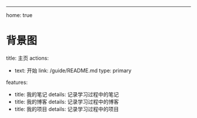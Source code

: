 ---
home: true
# 背景图

title: 主页
actions:
  - text: 开始
    link: /guide/README.md
    type: primary

features:
  - title: 我的笔记
    details: 记录学习过程中的笔记
  - title: 我的博客
    details: 记录学习过程中的博客
  - title: 我的项目
    details: 记录学习过程中的项目


